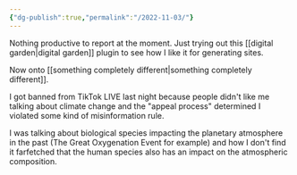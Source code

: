 ```yaml
---
{"dg-publish":true,"permalink":"/2022-11-03/"}
---
```



Nothing productive to report at the moment. Just trying out this [[digital garden\|digital garden]] plugin to see how I like it for generating sites.

Now onto [[something completely different\|something completely different]].

I got banned from TikTok LIVE last night because people didn't like me talking about climate change and the "appeal process" determined I violated some kind of misinformation rule.

I was talking about biological species impacting the planetary atmosphere in the past (The Great Oxygenation Event for example) and how I don't find it farfetched that the human species also has an impact on the atmospheric composition.